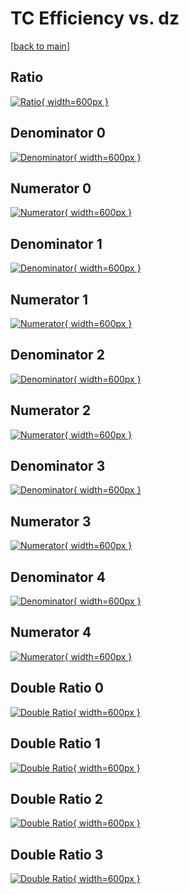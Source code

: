 # TC Efficiency vs. dz

[[back to main](./)]



## Ratio

[![Ratio](../mtv/var/TC_vtr_13_-1_eff_dz.png){ width=600px }](../mtv/var/TC_vtr_13_-1_eff_dz.pdf)

## Denominator 0

[![Denominator](../mtv/den/TC_vtr_13_-1_eff_dz_den0.png){ width=600px }](../mtv/den/TC_vtr_13_-1_eff_dz_den0.pdf)

## Numerator 0

[![Numerator](../mtv/num/TC_vtr_13_-1_eff_dz_num0.png){ width=600px }](../mtv/num/TC_vtr_13_-1_eff_dz_num0.pdf)

## Denominator 1

[![Denominator](../mtv/den/TC_vtr_13_-1_eff_dz_den1.png){ width=600px }](../mtv/den/TC_vtr_13_-1_eff_dz_den1.pdf)

## Numerator 1

[![Numerator](../mtv/num/TC_vtr_13_-1_eff_dz_num1.png){ width=600px }](../mtv/num/TC_vtr_13_-1_eff_dz_num1.pdf)

## Denominator 2

[![Denominator](../mtv/den/TC_vtr_13_-1_eff_dz_den2.png){ width=600px }](../mtv/den/TC_vtr_13_-1_eff_dz_den2.pdf)

## Numerator 2

[![Numerator](../mtv/num/TC_vtr_13_-1_eff_dz_num2.png){ width=600px }](../mtv/num/TC_vtr_13_-1_eff_dz_num2.pdf)

## Denominator 3

[![Denominator](../mtv/den/TC_vtr_13_-1_eff_dz_den3.png){ width=600px }](../mtv/den/TC_vtr_13_-1_eff_dz_den3.pdf)

## Numerator 3

[![Numerator](../mtv/num/TC_vtr_13_-1_eff_dz_num3.png){ width=600px }](../mtv/num/TC_vtr_13_-1_eff_dz_num3.pdf)

## Denominator 4

[![Denominator](../mtv/den/TC_vtr_13_-1_eff_dz_den4.png){ width=600px }](../mtv/den/TC_vtr_13_-1_eff_dz_den4.pdf)

## Numerator 4

[![Numerator](../mtv/num/TC_vtr_13_-1_eff_dz_num4.png){ width=600px }](../mtv/num/TC_vtr_13_-1_eff_dz_num4.pdf)

## Double Ratio 0

[![Double Ratio](../mtv/ratio/TC_vtr_13_-1_eff_dz_ratio0.png){ width=600px }](../mtv/ratio/TC_vtr_13_-1_eff_dz_ratio0.pdf)

## Double Ratio 1

[![Double Ratio](../mtv/ratio/TC_vtr_13_-1_eff_dz_ratio1.png){ width=600px }](../mtv/ratio/TC_vtr_13_-1_eff_dz_ratio1.pdf)

## Double Ratio 2

[![Double Ratio](../mtv/ratio/TC_vtr_13_-1_eff_dz_ratio2.png){ width=600px }](../mtv/ratio/TC_vtr_13_-1_eff_dz_ratio2.pdf)

## Double Ratio 3

[![Double Ratio](../mtv/ratio/TC_vtr_13_-1_eff_dz_ratio3.png){ width=600px }](../mtv/ratio/TC_vtr_13_-1_eff_dz_ratio3.pdf)

